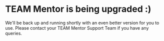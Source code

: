 # TEAM Mentor is being upgraded :)

We'll be back up and running shortly with an even better version for you to use. Please contact your TEAM Mentor Support Team if you have any queries.